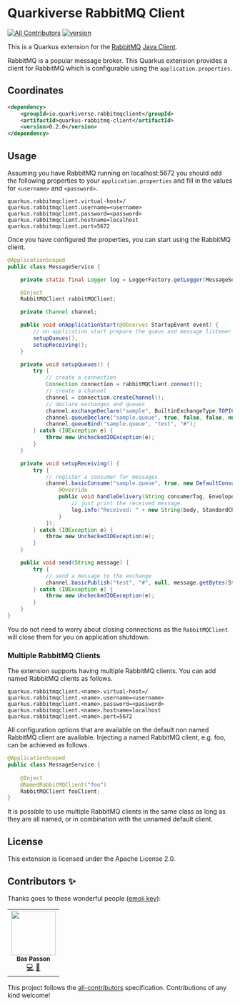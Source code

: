 # Quarkiverse RabbitMQ Client
[![All Contributors](https://img.shields.io/badge/all_contributors-1-orange.svg?style=flat-square)](#contributors-) [![version](https://img.shields.io/maven-central/v/io.quarkiverse.rabbitmqclient/quarkus-rabbitmq-client-parent)](https://repo1.maven.org/maven2/io/quarkiverse/rabbitmqclient/)

This is a Quarkus extension for the [RabbitMQ](https://www.rabbitmq.com/) [Java Client](https://rabbitmq.com/api-guide.html).

RabbitMQ is a popular message broker. This Quarkus extension provides a client for RabbitMQ which is configurable using the `application.properties`.

## Coordinates

```xml
<dependency>
    <groupId>io.quarkiverse.rabbitmqclient</groupId>
    <artifactId>quarkus-rabbitmq-client</artifactId>
    <version>0.2.0</version>
</dependency>
```

## Usage
Assuming you have RabbitMQ running on localhost:5672 you should add the following properties to your `application.properties` and fill in the values for `<username>` and `<password>`.

```properties
quarkus.rabbitmqclient.virtual-host=/
quarkus.rabbitmqclient.username=<username>
quarkus.rabbitmqclient.password=<password>
quarkus.rabbitmqclient.hostname=localhost
quarkus.rabbitmqclient.port=5672
```
Once you have configured the properties, you can start using the RabbitMQ client.

```java
@ApplicationScoped
public class MessageService {

    private static final Logger log = LoggerFactory.getLogger(MessageService.class);

    @Inject
    RabbitMQClient rabbitMQClient;

    private Channel channel;

    public void onApplicationStart(@Observes StartupEvent event) {
        // on application start prepare the queus and message listener
        setupQueues();
        setupReceiving();
    }

    private void setupQueues() {
        try {
            // create a connection
            Connection connection = rabbitMQClient.connect();
            // create a channel
            channel = connection.createChannel();
            // declare exchanges and queues
            channel.exchangeDeclare("sample", BuiltinExchangeType.TOPIC, true);
            channel.queueDeclare("sample.queue", true, false, false, null);
            channel.queueBind("sample.queue", "test", "#");
        } catch (IOException e) {
            throw new UncheckedIOException(e);
        }
    }

    private void setupReceiving() {
        try {
            // register a consumer for messages
            channel.basicConsume("sample.queue", true, new DefaultConsumer(channel) {
                @Override
                public void handleDelivery(String consumerTag, Envelope envelope, AMQP.BasicProperties properties, byte[] body) throws IOException {
                    // just print the received message.
                    log.info("Received: " + new String(body, StandardCharsets.UTF_8));
                }
            });
        } catch (IOException e) {
            throw new UncheckedIOException(e);
        }
    }

    public void send(String message) {
        try {
            // send a message to the exchange
            channel.basicPublish("test", "#", null, message.getBytes(StandardCharsets.UTF_8));
        } catch (IOException e) {
            throw new UncheckedIOException(e);
        }
    }
}
```

You do not need to worry about closing connections as the `RabbitMQClient` will close them for you on application shutdown.

### Multiple RabbitMQ Clients
The extension supports having multiple RabbitMQ clients. You can add named RabbitMQ clients as follows.

```properties
quarkus.rabbitmqclient.<name>.virtual-host=/
quarkus.rabbitmqclient.<name>.username=<username>
quarkus.rabbitmqclient.<name>.password=<password>
quarkus.rabbitmqclient.<name>.hostname=localhost
quarkus.rabbitmqclient.<name>.port=5672
```
All configuration options that are available on the default non named RabbitMQ client are available. Injecting a named RabbitMQ client, e.g. foo, can be achieved as follows.

```java
@ApplicationScoped
public class MessageService {
    
    @Inject
    @NamedRabbitMQClient("foo")
    RabbitMQClient fooClient;
}
```

It is possible to use multiple RabbitMQ clients in the same class as long as they are all named, or in combination with the unnamed default client. 

## License
This extension is licensed under the Apache License 2.0.

## Contributors ✨

Thanks goes to these wonderful people ([emoji key](https://allcontributors.org/docs/en/emoji-key)):

<!-- ALL-CONTRIBUTORS-LIST:START - Do not remove or modify this section -->
<!-- prettier-ignore-start -->
<!-- markdownlint-disable -->
<table>
  <tr>
    <td align="center"><a href="https://github.com/bpasson"><img src="https://avatars.githubusercontent.com/u/6814512?v=4?s=100" width="100px;" alt=""/><br /><sub><b>Bas Passon</b></sub></a><br /><a href="https://github.com/quarkiverse/quarkus-rabbitmq-client/commits?author=bpasson" title="Code">💻</a> <a href="#maintenance-bpasson" title="Maintenance">🚧</a></td>
  </tr>
</table>

<!-- markdownlint-restore -->
<!-- prettier-ignore-end -->

<!-- ALL-CONTRIBUTORS-LIST:END -->

This project follows the [all-contributors](https://github.com/all-contributors/all-contributors) specification. Contributions of any kind welcome!
